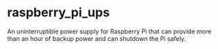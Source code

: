 # raspberry_pi_ups
An uninterruptible power supply for Raspberry Pi that can provide more than an hour of backup power and can shutdown the Pi safely.
